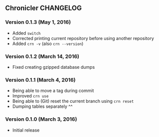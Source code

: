 ## Chronicler CHANGELOG

### Version 0.1.3 (May 1, 2016)

* Added `switch`
* Corrected printing current repository before using another repository
* Added `crn -v` (also `crn --version`)

### Version 0.1.2 (March 14, 2016)

* Fixed creating gzipped database dumps

### Version 0.1.1 (March 4, 2016)

* Being able to move a tag during commit
* Improved `crn use`
* Being able to (Git) reset the current branch using `crn reset`
* Dumping tables separately ^^

### Version 0.1.0 (March 3, 2016)

* Initial release
